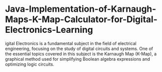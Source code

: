 # Java-Implementation-of-Karnaugh-Maps-K-Map-Calculator-for-Digital-Electronics-Learning
igital Electronics is a fundamental subject in the field of electrical engineering, focusing on the study of digital circuits and systems. One of the essential topics covered in this subject is the Karnaugh Map (K-Map), a graphical method used for simplifying Boolean algebra expressions and optimizing logic circuits.
